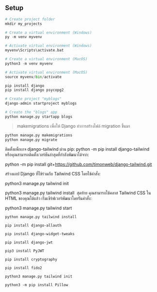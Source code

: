 ## Setup

```python
# Create project folder
mkdir my_projects

# Create a virtual environment (Windows)
py -m venv myvenv

# Activate virtual environment (Windows)
myvenv\Scripts\activate.bat

# Create a virtual environment (MacOS)
python3 -m venv myvenv

# Activate virtual environment (MacOS)
source myvenv/bin/activate

pip install django
pip install django psycopg2 

# Create project "myblogs"
django-admin startproject myblogs

# Create the "blogs" app
python manage.py startapp blogs
```
> makemigrations เพื่อให้ Django ทำการสร้างไฟล์ migration ขึ้นมา
> 

```python
python manage.py makemigrations
python manage.py migrate
```


ติดตั้งแพ็กเกจ django-tailwind ผ่าน pip:
python -m pip install django-tailwind
​​
หรือคุณสามารถติดตั้งเวอร์ชันล่าสุดที่กำลังพัฒนาได้จาก:

python -m pip install git+https://github.com/timonweb/django-tailwind.git
​

สร้างแอป Django ที่ใช้ร่วมกับ Tailwind CSS โดยใช้คำสั่ง:

python3 manage.py tailwind init

python3 manage.py tailwind install
​
สุดท้าย คุณสามารถใช้คลาส Tailwind CSS ใน HTML ของคุณได้แล้ว เริ่มเซิร์ฟเวอร์พัฒนาโดยรันคำสั่ง:

python3 manage.py tailwind start

```
python manage.py tailwind install

pip install django-allauth

pip install django-widget-tweaks

pip install django-jwt

pip3 install PyJWT

pip install cryptography

pip install fido2

python3 manage.py tailwind init

python3 -m pip install Pillow
```
